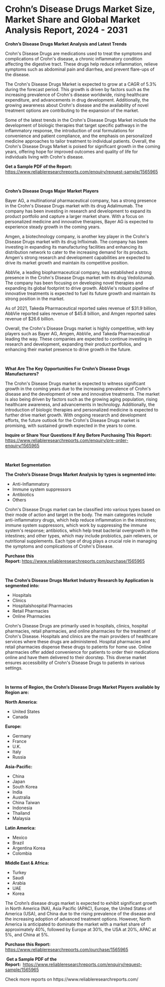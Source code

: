 <p><h1>Crohn’s Disease Drugs Market Size, Market Share and Global Market Analysis Report, 2024 - 2031</h1></p><p><strong>Crohn’s Disease Drugs Market Analysis and Latest Trends</strong></p>
<p><p>Crohn's Disease Drugs are medications used to treat the symptoms and complications of Crohn's disease, a chronic inflammatory condition affecting the digestive tract. These drugs help reduce inflammation, relieve symptoms such as abdominal pain and diarrhea, and prevent flare-ups of the disease.</p><p>The Crohn's Disease Drugs Market is expected to grow at a CAGR of 5.3% during the forecast period. This growth is driven by factors such as the increasing prevalence of Crohn's disease worldwide, rising healthcare expenditure, and advancements in drug development. Additionally, the growing awareness about Crohn's disease and the availability of novel treatment options are contributing to the expansion of the market.</p><p>Some of the latest trends in the Crohn's Disease Drugs Market include the development of biologic therapies that target specific pathways in the inflammatory response, the introduction of oral formulations for convenience and patient compliance, and the emphasis on personalized medicine approaches to tailor treatment to individual patients. Overall, the Crohn's Disease Drugs Market is poised for significant growth in the coming years, offering hope for improved outcomes and quality of life for individuals living with Crohn's disease.</p></p>
<p><strong>Get a Sample PDF of the Report:&nbsp;</strong> <a href="https://www.reliableresearchreports.com/enquiry/request-sample/1565965">https://www.reliableresearchreports.com/enquiry/request-sample/1565965</a></p>
<p>&nbsp;</p>
<p><strong>Crohn’s Disease Drugs Major Market Players</strong></p>
<p><p>Bayer AG, a multinational pharmaceutical company, has a strong presence in the Crohn's Disease Drugs market with its drug Adalimumab. The company has been investing in research and development to expand its product portfolio and capture a larger market share. With a focus on personalized medicine and innovative therapies, Bayer AG is expected to experience steady growth in the coming years.</p><p>Amgen, a biotechnology company, is another key player in the Crohn's Disease Drugs market with its drug Infliximab. The company has been investing in expanding its manufacturing facilities and enhancing its distribution network to cater to the increasing demand for its products. Amgen's strong research and development capabilities are expected to drive its market growth and maintain its competitive position.</p><p>AbbVie, a leading biopharmaceutical company, has established a strong presence in the Crohn's Disease Drugs market with its drug Vedolizumab. The company has been focusing on developing novel therapies and expanding its global footprint to drive growth. AbbVie's robust pipeline of innovative treatments is expected to fuel its future growth and maintain its strong position in the market.</p><p>As of 2021, Takeda Pharmaceutical reported sales revenue of $31.9 billion, AbbVie reported sales revenue of $45.8 billion, and Amgen reported sales revenue of $26.6 billion.</p><p>Overall, the Crohn's Disease Drugs market is highly competitive, with key players such as Bayer AG, Amgen, AbbVie, and Takeda Pharmaceutical leading the way. These companies are expected to continue investing in research and development, expanding their product portfolios, and enhancing their market presence to drive growth in the future.</p></p>
<p>&nbsp;</p>
<p><strong>What Are The Key Opportunities For Crohn’s Disease Drugs Manufacturers?</strong></p>
<p><p>The Crohn's Disease Drugs market is expected to witness significant growth in the coming years due to the increasing prevalence of Crohn's disease and the development of new and innovative treatments. The market is also being driven by factors such as the growing aging population, rising healthcare awareness, and advancements in technology. Additionally, the introduction of biologic therapies and personalized medicine is expected to further drive market growth. With ongoing research and development efforts, the future outlook for the Crohn's Disease Drugs market is promising, with sustained growth expected in the years to come.</p></p>
<p><strong>Inquire or Share Your Questions If Any Before Purchasing This Report:</strong> <a href="https://www.reliableresearchreports.com/enquiry/pre-order-enquiry/1565965">https://www.reliableresearchreports.com/enquiry/pre-order-enquiry/1565965</a></p>
<p>&nbsp;</p>
<p><strong>Market Segmentation</strong></p>
<p><strong>The Crohn’s Disease Drugs Market Analysis by types is segmented into:</strong></p>
<p><ul><li>Anti-Inflammatory</li><li>Immune system suppressors</li><li>Antibiotics</li><li>Others</li></ul></p>
<p><p>Crohn's Disease Drugs market can be classified into various types based on their mode of action and target in the body. The main categories include anti-inflammatory drugs, which help reduce inflammation in the intestines; immune system suppressors, which work by suppressing the immune system's response; antibiotics, which help treat bacterial overgrowth in the intestines; and other types, which may include probiotics, pain relievers, or nutritional supplements. Each type of drug plays a crucial role in managing the symptoms and complications of Crohn's Disease.</p></p>
<p><strong>Purchase this Report:&nbsp;</strong><a href="https://www.reliableresearchreports.com/purchase/1565965">https://www.reliableresearchreports.com/purchase/1565965</a></p>
<p>&nbsp;</p>
<p><strong>The Crohn’s Disease Drugs Market Industry Research by Application is segmented into:</strong></p>
<p><ul><li>Hospitals</li><li>Clinics</li><li>Hospitalshospital Pharmacies</li><li>Retail Pharmacies</li><li>Online Pharmacies</li></ul></p>
<p><p>Crohn's Disease Drugs are primarily used in hospitals, clinics, hospital pharmacies, retail pharmacies, and online pharmacies for the treatment of Crohn's Disease. Hospitals and clinics are the main providers of healthcare services where these drugs are administered. Hospital pharmacies and retail pharmacies dispense these drugs to patients for home use. Online pharmacies offer added convenience for patients to order their medications online and have them delivered to their doorstep. This diverse market ensures accessibility of Crohn's Disease Drugs to patients in various settings.</p></p>
<p>&nbsp;</p>
<p><strong>In terms of Region, the Crohn’s Disease Drugs Market Players available by Region are:</strong></p>
<p>
    <p> <strong> North America: </strong>
        <ul>
            <li>United States</li>
            <li>Canada</li>
        </ul>
        </p> 
    <p> <strong> Europe: </strong>
        <ul>
            <li>Germany</li>
            <li>France</li>
            <li>U.K.</li>
            <li>Italy</li>
            <li>Russia</li>
        </ul>
        </p> 
    <p> <strong> Asia-Pacific: </strong>
        <ul>
            <li>China</li>
            <li>Japan</li>
            <li>South Korea</li>
            <li>India</li>
            <li>Australia</li>
            <li>China Taiwan</li>
            <li>Indonesia</li>
            <li>Thailand</li>
            <li>Malaysia</li>
        </ul>
        </p> 
    <p> <strong> Latin America: </strong>
        <ul>
            <li>Mexico</li>
            <li>Brazil</li>
            <li>Argentina Korea</li>
            <li>Colombia</li>
        </ul>
        </p> 
    <p> <strong> Middle East & Africa: </strong>
        <ul>
            <li>Turkey</li>
            <li>Saudi</li>
            <li>Arabia</li>
            <li>UAE</li>
            <li>Korea</li>
        </ul>
    </p>
    </p>
<p><p>The Crohn’s disease drugs market is expected to exhibit significant growth in North America (NA), Asia Pacific (APAC), Europe, the United States of America (USA), and China due to the rising prevalence of the disease and the increasing adoption of advanced treatment options. However, North America is anticipated to dominate the market with a market share of approximately 40%, followed by Europe at 30%, the USA at 20%, APAC at 5%, and China at 5%.</p></p>
<p><strong>Purchase this Report: </strong><a href="https://www.reliableresearchreports.com/purchase/1565965">https://www.reliableresearchreports.com/purchase/1565965</a></p>
<p>&nbsp;<strong>Get a Sample PDF of the Report:&nbsp;&nbsp;</strong><a href="https://www.reliableresearchreports.com/enquiry/request-sample/1565965">https://www.reliableresearchreports.com/enquiry/request-sample/1565965</a></p>
<p><strong></strong></p>
<p>Check more reports on https://www.reliableresearchreports.com/</p>